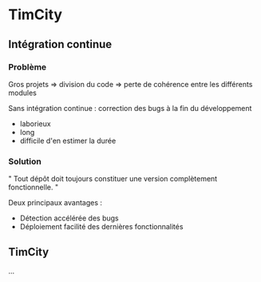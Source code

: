 TimCity
=======


Intégration continue
--------------------

### Problème

Gros projets => division du code => perte de cohérence entre les différents modules

Sans intégration continue : correction des bugs à la fin du développement

* laborieux
* long
* difficile d'en estimer la durée

### Solution

" Tout dépôt doit toujours constituer une version complètement fonctionnelle. "

Deux principaux avantages :

* Détection accélérée des bugs
* Déploiement facilité des dernières fonctionnalités


TimCity
-------

...
